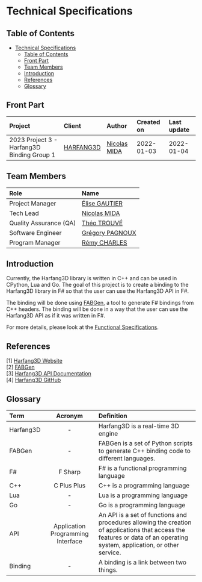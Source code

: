 # Technical Specifications

## Table of Contents

- [Technical Specifications](#technical-specifications)
  - [Table of Contents](#table-of-contents)
  - [Front Part](#front-part)
  - [Team Members](#team-members)
  - [Introduction](#introduction)
  - [References](#references)
  - [Glossary](#glossary)

## Front Part

| Project | Client | Author | Created on | Last update |
|:---|:---|:---|:---|:---|
| 2023 Project 3 - Harfang3D Binding Group 1 | [HARFANG3D](https://github.com/harfang3d/harfang3d)  | [Nicolas MIDA](https://github.com/Nicolas-Mida) | 2022-01-03 | 2022-01-04 |

## Team Members

| Role | Name |  
|:---|:---|
| Project Manager | [Élise GAUTIER](https://github.com/elisegtr) |
| Tech Lead | [Nicolas MIDA](https://github.com/Nicolas-Mida) |
| Quality Assurance (QA) | [Théo TROUVÉ](https://github.com/TheoTr/) |
| Software Engineer | [Grégory PAGNOUX](https://github.com/Gregory-Pagnoux) |
| Program Manager | [Rémy CHARLES](https://github.com/RemyCHARLES) |

## Introduction

Currently, the Harfang3D library is written in C++ and can be used in CPython, Lua and Go. The goal of this project is to create a binding to the Harfang3D library in F# so that the user can use the Harfang3D API in F#.

The binding will be done using [FABGen](https://github.com/ejulien/FABGen/), a tool to generate F# bindings from C++ headers. The binding will be done in a way that the user can use the Harfang3D API as if it was written in F#.

For more details, please look at the [Functional Specifications](functional_specifications.md).

## References

[1] [Harfang3D Website](https://www.harfang3d.com/en_US/)  
[2] [FABGen](https://github.com/ejulien/FABGen/)  
[3] [Harfang3D API Documentation](https://dev.harfang3d.com/docs/2.0.111/man.overview/)  
[4] [Harfang3D GitHub](https://github.com/harfang3d/harfang3d)

## Glossary

| Term | Acronym | Definition |
|:---|:---:|:---|
| Harfang3D | - | Harfang3D is a real-time 3D engine |
| FABGen | - | FABGen is a set of Python scripts to generate C++ binding code to different languages. |
| F# | F Sharp | F# is a functional programming language |
| C++ | C Plus Plus | C++ is a programming language |
| Lua | - | Lua is a programming language |
| Go | - | Go is a programming language |
| API | Application Programming Interface | An API is a set of functions and procedures allowing the creation of applications that access the features or data of an operating system, application, or other service. |
| Binding | - | A binding is a link between two things. |

